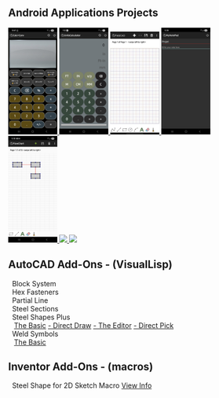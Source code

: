 ## **Android Applications Projects**

<p float="left">
  <a href="https://michelvilleneuve.github.io/CalcConv/">
    <img src="Images/CalcConv.jpg" width="100"/>
  </a>
  <a href="#">
    <img src="Images/UnitsCalculator.jpg" width="100"/>
  </a>
  <a href="https://michelvilleneuve.github.io/FieldCAD/">
    <img src="Images/FieldCAD.jpg" width="100"/>
  </a>
  <a href="https://michelvilleneuve.github.io/MyNotePad/">
    <img src="Images/NotePad.jpg" width="100"/>
  </a>
  <a href="https://michelvilleneuve.github.io/FlowChart/">
    <img src="Images/FlowChart.jpg" width="100"/>
  </a>
  <a href="https://michelvilleneuve.github.io/ProjectTimer/">
    <img src="https://michelvilleneuve.github.io/CalcConv/CalcConv.jpg" width="100"/>
  </a>
  <a href="https://michelvilleneuve.github.io/BrushDraw/">
    <img src="https://michelvilleneuve.github.io/CalcConv/CalcConv.jpg" width="100"/>
  </a>
</p>



## **AutoCAD Add-Ons** - (VisualLisp)
&nbsp; Block System  
&nbsp; Hex Fasteners  
&nbsp; Partial Line  
&nbsp; Steel Sections  
&nbsp; Steel Shapes Plus  
&nbsp;&nbsp; [The Basic](https://addcom.github.io/Structural-Steel-Shape/) [- Direct Draw](https://addcom.github.io/Steel-Shape-Plus-Direct-Draw/) [- The Editor](https://addcom.github.io/Steel-Shape-Plus-Editor/) [- Direct Pick](https://addcom.github.io/Steel-Shape-Plus-Direct-Pick/)  
&nbsp; Weld Symbols  
&nbsp;&nbsp; [The Basic](https://addcom.github.io/WeldSymbols/)  

## **Inventor Add-Ons** - (macros)  
&nbsp; Steel Shape for 2D Sketch Macro [View Info](https://inventor-add-on.github.io/SteelShape-Macro/)  
